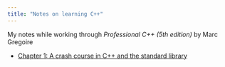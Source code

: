 ```yaml
---
title: "Notes on learning C++"
---
```


My notes while working through *Professional C++ (5th edition)* by Marc Gregoire

- [Chapter 1: A crash course in C++ and the standard library](chapter-01.html)